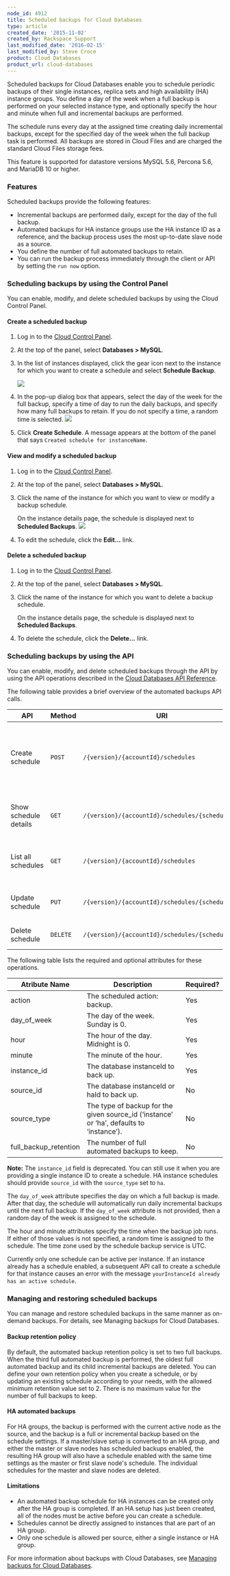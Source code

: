 ```yaml
---
node_id: 4912
title: Scheduled backups for Cloud Databases
type: article
created_date: '2015-11-02'
created_by: Rackspace Support
last_modified_date: '2016-02-15'
last_modified_by: Steve Croce
product: Cloud Databases
product_url: cloud-databases
---
```


Scheduled backups for Cloud Databases enable you to schedule periodic
backups of their single instances, replica sets and high availability (HA) instance groups.
You define a day of the week when a full backup is performed on
your selected instance type, and optionally specify the hour 
and minute when full and incremental backups are performed.

The schedule runs every day at the assigned time creating daily
incremental backups, except for the specified day of the week when the
full backup task is performed. All backups are stored in Cloud Files
and are charged the standard Cloud Files storage fees.

This feature is supported for datastore versions MySQL 5.6, Percona 5.6,
and MariaDB 10 or higher.

### Features

Scheduled backups provide the following features:

- Incremental backups are performed daily, except for the day of the full backup.
- Automated backups for HA instance groups use the HA instance ID as a reference, and the backup process uses the most up-to-date slave node as a source.
- You define the number of full automated backups to retain.
- You can run the backup process immediately through the client or API by setting the `run now` option.

### Scheduling backups by using the Control Panel

You can enable, modify, and delete scheduled backups by using the Cloud Control Panel. 

#### Create a scheduled backup

1. Log in to the [Cloud Control Panel](https://mycloud.rackspace.com/).

2. At the top of the panel, select **Databases > MySQL**.

3. In the list of instances displayed, click the gear icon next to the instance for which you want to create a schedule and select **Schedule Backup**. 

   ![](https://b9002618969a676fa5e9-329656694c46da9401f89a96a819e8df.ssl.cf5.rackcdn.com/cloud-databases/scheduled-backups-for-schedulefromlist.png)
    
4. In the pop-up dialog box that appears, select the day of the week for the full backup, specify a time of day to run the daily backups, and specify how many full backups to retain. If you do not specify a time, a random time is selected.
   ![](https://b9002618969a676fa5e9-329656694c46da9401f89a96a819e8df.ssl.cf5.rackcdn.com/cloud-databases/scheduled-backups-for-createdialog.png)
    
5. Click **Create Schedule**.
   A message appears at the bottom of the panel that says `Created schedule for instanceName`.

#### View and modify a scheduled backup

1. Log in to the [Cloud Control Panel](https://mycloud.rackspace.com/).

2. At the top of the panel, select **Databases > MySQL**.

3. Click the name of the instance for which you want to view or modify a backup schedule. 
   
   On the instance details page, the schedule is displayed next to **Scheduled Backups**. 
   ![](https://b9002618969a676fa5e9-329656694c46da9401f89a96a819e8df.ssl.cf5.rackcdn.com/cloud-databases/scheduled-backups-for-scheduleindetails.png)

4. To edit the schedule, click the **Edit...** link.

#### Delete a scheduled backup

1. Log in to the [Cloud Control Panel](https://mycloud.rackspace.com/).

2. At the top of the panel, select **Databases > MySQL**.

3. Click the name of the instance for which you want to delete a backup schedule.
   
   On the instance details page, the schedule is displayed next to **Scheduled Backups**.

4. To delete the schedule, click the **Delete...** link.

### Scheduling backups by using the API

You can enable, modify, and delete scheduled backups through the API by using the API operations described in the 
[Cloud Databases API Reference](https://developer.rackspace.com/docs/metrics/v2/developer-guide/#api-reference).

The following table provides a brief overview of the automated backups API calls.

| API                   | Method | URI                                           | Description                                                                            |
|-----------------------|--------|-----------------------------------------------|----------------------------------------------------------------------------------------|
| Create schedule       | `POST` | `/{version}/{accountId}/schedules`            | Creates a schedule for running a backup periodically for a single instance or HA group |
| Show schedule details | `GET`  |`/{version}/{accountId}/schedules/{scheduleId}`| Shows details of the specified schedule.                                               |
| List all schedules    | `GET`  | `/{version}/{accountId}/schedules`            | Lists all the schedules for the specified account.                                     |
| Update schedule       | `PUT`  |`/{version}/{accountId}/schedules/{scheduleId}`| Updates the specified schedule.                                                        |
| Delete schedule       |`DELETE`|`/{version}/{accountId}/schedules/{scheduleId}`| Deletes the specified schedule.                                                        |

The following table lists the required and optional attributes for these operations.

| Atribute Name           | Description                                                                               | Required?|
|-------------------------|-------------------------------------------------------------------------------------------|----------|
| action                  | The scheduled action: backup.                                                             | Yes      |
| day\_of\_week           | The day of the week. Sunday is 0.                                                         | Yes      |
| hour                    | The hour of the day. Midnight is 0.                                                       | Yes      |
| minute                  | The minute of the hour.                                                                   | Yes      |
| instance\_id            | The database instanceId to back up.                                                       | Yes      |
| source\_id              | The database instanceId or haId to back up.                                               | No       |
| source\_type            | The type of backup for the given source\_id (&lsquo;instance&rsquo; or &lsquo;ha&rsquo;, defaults to &lsquo;instance&rsquo;). | No       |
| full\_backup\_retention | The number of full automated backups to keep.                                             | No       |

**Note:** The `instance_id` field is deprecated. You can still use it when you are providing a single instance ID to create a schedule. HA instance schedules should provide `source_id` with the `source_type` set to `ha`.

The `day_of_week` attribute specifies the day on which a full backup
is made. After that day, the schedule will automatically run daily
incremental backups until the next full backup. If the `day_of_week`
attribute is not provided, then a random day of the week is
assigned to the schedule.

The hour and minute attributes specify the time when the backup job runs. 
If either of those values is not specified, a random time is assigned to the schedule. 
The time zone used by the schedule backup service is UTC.

Currently only one schedule can be active per instance. If an instance already has a schedule enabled, 
a subsequent API call to create a schedule for that 
instance causes an error with the message `yourInstanceId already has an active schedule`.

### Managing and restoring scheduled backups

You can manage and restore scheduled backups in the same manner as on-demand backups. For details, see Managing backups for Cloud Databases.

#### Backup retention policy

By default, the automated backup retention policy is set to two full
backups. When the third full automated backup is performed, 
the oldest full automated backup and its child incremental
backups are deleted. You can define your own retention policy when you create a schedule, 
or by updating an existing schedule according to your needs, 
with the allowed minimum retention value set to 2. There is 
no maximum value for the number of full backups to keep.

#### HA automated backups

For HA groups, the backup is performed with the current active node
as the source, and the backup is a full or incremental backup based on the
schedule settings. If a master/slave setup is converted to an HA group,
and either the master or slave nodes has scheduled backups enabled, the
resulting HA group will also have a schedule enabled with the same time
settings as the master or first slave node's schedule. The individual
schedules for the master and slave nodes are deleted.

#### Limitations

- An automated backup schedule for HA instances can be created only after the HA group is completed. If an HA setup has just been created, all of the nodes must be active before you can create a schedule. 
- Schedules cannot be directly assigned to instances that are part of an HA group.
- Only one schedule is allowed per source, either a single instance or HA group.

For more information about backups with Cloud Databases, see [Managing backups for Cloud Databases](/how-to/managing-backups-for-cloud-databases).

